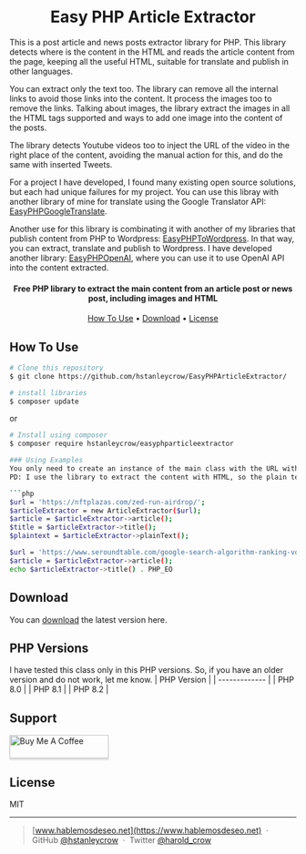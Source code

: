 <h1 align="center">
  <br>
   Easy PHP Article Extractor
  <br>
</h1>
<p>This is a post article and news posts extractor library for PHP. This library detects where is the content in the HTML and reads the article content from the page, keeping all the useful HTML, suitable for translate and publish in other languages.

You can extract only the text too. The library can remove all the internal links to avoid those links into the content. It process the images too to remove the links. Talking about images, the library extract the images in all the HTML tags supported and ways to add one image into the content of the posts.

The library detects Youtube videos too to inject the URL of the video in the right place of the content, avoiding the manual action for this, and do the same with inserted Tweets.

For a project I have developed, I found many existing open source solutions, but each had unique failures for my project. You can use this libray with another library of mine for translate using the Google Translator API: <a href="https://github.com/hstanleycrow/EasyPHPGoogleTranslate" target="_blank">EasyPHPGoogleTranslate</a>.

Another use for this library is combinating it with another of my libraries that publish content from PHP to Wordpress: <a href="https://github.com/hstanleycrow/EasyPHPToWordpress" target="_blank">EasyPHPToWordpress</a>. In that way, you can extract, translate and publish to Wordpress. I have developed another library: <a href="https://github.com/hstanleycrow/EasyPHPOpenAI" target="_blank">EasyPHPOpenAI</a>, where you can use it to use OpenAI API into the content extracted.
</p>

<h4 align="center">Free PHP library to extract the main content from an article post or news post, including images and HTML</h4>

<p align="center">
  <a href="#how-to-use">How To Use</a> •
  <a href="#download">Download</a> •
  <a href="#license">License</a>
</p>


## How To Use

```bash
# Clone this repository
$ git clone https://github.com/hstanleycrow/EasyPHPArticleExtractor/

# install libraries
$ composer update
```
or 
```bash
# Install using composer
$ composer require hstanleycrow/easyphparticleextractor

### Using Examples
You only need to create an instance of the main class with the URL with the content to extract and you will to obtain the content with the HTML, in plain text and the title of the article.
PD: I use the library to extract the content with HTML, so the plain text is not my priority. In the other hand, the detection of the main content is very hard, so, sometimes it can extract weird content with the main post, but this library was developed to use the extracted content with an text editor, so, extract some garbage is not a problem for me, because in the editor the user can clean the content.

```php
$url = 'https://nftplazas.com/zed-run-airdrop/';
$articleExtractor = new ArticleExtractor($url);
$article = $articleExtractor->article();
$title = $articleExtractor->title();
$plaintext = $articleExtractor->plainText();

$url = 'https://www.seroundtable.com/google-search-algorithm-ranking-volatility-35414.html';
$article = $articleExtractor->article();
echo $articleExtractor->title() . PHP_EO

```

## Download

You can [download](https://github.com/hstanleycrow/EasyPHPArticleExtractor/) the latest version here.

## PHP Versions
I have tested this class only in this PHP versions. So, if you have an older version and do not work, let me know.
| PHP Version |
| ------------- |
| PHP 8.0 | 
| PHP 8.1 |
| PHP 8.2 |

## Support

<a href="https://www.buymeacoffee.com/haroldcrow" target="_blank"><img src="https://www.buymeacoffee.com/assets/img/custom_images/purple_img.png" alt="Buy Me A Coffee" style="height: 41px !important;width: 174px !important;box-shadow: 0px 3px 2px 0px rgba(190, 190, 190, 0.5) !important;-webkit-box-shadow: 0px 3px 2px 0px rgba(190, 190, 190, 0.5) !important;" ></a>

## License

MIT

---

> [www.hablemosdeseo.net](https://www.hablemosdeseo.net) &nbsp;&middot;&nbsp;
> GitHub [@hstanleycrow](https://github.com/hstanleycrow) &nbsp;&middot;&nbsp;
> Twitter [@harold_crow](https://twitter.com/harold_crow)

